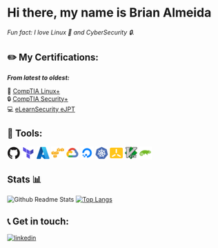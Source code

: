 
# Hi there, my name is Brian Almeida 
*Fun fact: I love Linux 🐧 and CyberSecurity :lock:.*


## :pencil2: My Certifications:       

***From latest to oldest:***

:penguin: [CompTIA Linux+](https://www.credly.com/badges/42a4174d-5650-41c2-9f94-44111ef69f3b/public_url)<br>
:lock: [CompTIA Security+](https://www.credly.com/badges/6f39c92c-4f34-40b1-baa8-8945647e7dda?source=linked_in_profile)<br>
:computer: [eLearnSecurity eJPT](https://elearnsecurity.com/verify-certificate/?c=8ac3a05d-67d5-4a41-b0f5-3f0d3d5e90c6) 


## 🔧 Tools:
<div id="badges">
<img src="https://github.com/devicons/devicon/blob/v2.15.1/icons/github/github-original.svg" width="30" height="30"/>
<img src="https://github.com/devicons/devicon/blob/v2.15.1/icons/terraform/terraform-original.svg" width="30" height="30"/>
<img src="https://github.com/devicons/devicon/blob/v2.15.1/icons/azure/azure-original.svg" width="30" height="30"/> 
<img src="https://github.com/devicons/devicon/blob/v2.15.1/icons/amazonwebservices/amazonwebservices-original.svg" width="30" height="30"/> 
<img src="https://github.com/devicons/devicon/blob/v2.15.1/icons/googlecloud/googlecloud-original.svg"width="30" height="30"/> 
<img src="https://github.com/devicons/devicon/blob/v2.15.1/icons/digitalocean/digitalocean-original.svg" width="30" height="30"/> 
<img src="https://github.com/devicons/devicon/blob/v2.15.1/icons/kubernetes/kubernetes-plain.svg" width="30" height="30"/>
<img src="https://github.com/devicons/devicon/blob/v2.15.1/icons/k3s/k3s-original.svg" width="30" height="30"/>
<img src="https://github.com/devicons/devicon/blob/v2.15.1/icons/vim/vim-original.svg" width="30" height="30"/> 
<img src="https://github.com/devicons/devicon/blob/v2.15.1/icons/opensuse/opensuse-original.svg" width="30" height="30"/> 
</div>


## Stats 📊
![Github Readme Stats](https://github-readme-stats.vercel.app/api?username=Brianalmeida)
[![Top Langs](https://github-readme-stats.vercel.app/api/top-langs/?username=Brianalmeida&hide_progress=true)](https://github.com/Brianalmeida/github-readme-stats)


## 📞 Get in touch: 
[<img src="https://img.shields.io/badge/visit%20my%20Linkedin-0A66C2?style=for-the-badge&logo=linkedin&logoColor=white" alt="linkedin" />](https://www.linkedin.com/in/brian-a-13718a151)

